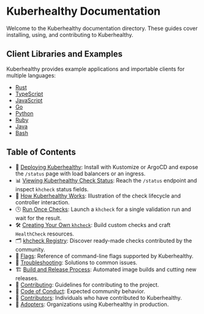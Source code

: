 # Kuberhealthy Documentation

Welcome to the Kuberhealthy documentation directory. These guides cover installing, using, and contributing to Kuberhealthy.

## Client Libraries and Examples

Kuberhealthy provides example applications and importable clients for multiple languages:

- [Rust](https://github.com/kuberhealthy/rust)
- [TypeScript](https://github.com/kuberhealthy/typescript)
- [JavaScript](https://github.com/kuberhealthy/javascript)
- [Go](https://github.com/kuberhealthy/go)
- [Python](https://github.com/kuberhealthy/python)
- [Ruby](https://github.com/kuberhealthy/ruby)
- [Java](https://github.com/kuberhealthy/java)
- [Bash](https://github.com/kuberhealthy/bash)

## Table of Contents

- 🚀 [Deploying Kuberhealthy](deployingKuberhealthy.md): Install with Kustomize or ArgoCD and expose the `/status` page with load balancers or an ingress.
- 📊 [Viewing Kuberhealthy Check Status](howItWorks.md#using-the-json-status-page): Reach the `/status` endpoint and inspect `khcheck` status fields.
- 🧠 [How Kuberhealthy Works](howItWorks.md): Illustration of the check lifecycle and controller interaction.
- 🕒 [Run Once Checks](runOnceChecks.md): Launch a `khcheck` for a single validation run and wait for the result.
- 🛠️ [Creating Your Own `khcheck`](CHECK_CREATION.md): Build custom checks and craft `HealthCheck` resources.
- 🗂️ [khcheck Registry](CHECKS_REGISTRY.md): Discover ready-made checks contributed by the community.
- 🚩 [Flags](FLAGS.md): Reference of command-line flags supported by Kuberhealthy.
- 🐞 [Troubleshooting](TROUBLESHOOTING.md): Solutions to common issues.
- 🏗️ [Build and Release Process](buildAndRelease.md): Automated image builds and cutting new releases.
- 🤝 [Contributing](CONTRIBUTING.md): Guidelines for contributing to the project.
- 📜 [Code of Conduct](CODE_OF_CONDUCT.md): Expected community behavior.
- 👥 [Contributors](CONTRIBUTORS.md): Individuals who have contributed to Kuberhealthy.
- 🏢 [Adopters](ADOPTERS.md): Organizations using Kuberhealthy in production.
